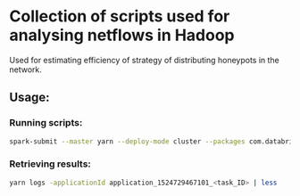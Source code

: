 # Collection of scripts used for analysing netflows in Hadoop
Used for estimating efficiency of strategy of distributing honeypots in the network.
## Usage:
### Running scripts:
```bash
spark-submit --master yarn --deploy-mode cluster --packages com.databricks:spark-csv_2.10:1.5.0 --executor-cores 4 --executor-memory 55G --num-executors 24 <script>
```
### Retrieving results:
```bash
yarn logs -applicationId application_1524729467101_<task_ID> | less
```
